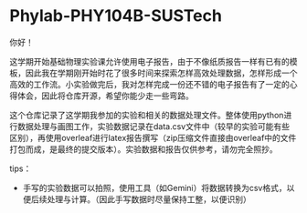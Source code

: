 # Phylab-PHY104B-SUSTech

你好！

这学期开始基础物理实验课允许使用电子报告，由于不像纸质报告一样有已有的模板，因此我在学期刚开始时花了很多时间来探索怎样高效处理数据，怎样形成一个高效的工作流。小实验做完后，我对怎样完成一份还不错的电子报告有了一定的心得体会，因此将仓库开源，希望你能少走一些弯路。

这个仓库记录了这学期我参加的实验和相关的数据处理文件。整体使用python进行数据处理与画图工作，实验数据记录在data.csv文件中（较早的实验可能有些区别），再使用overleaf进行latex报告撰写（zip压缩文件直接由overleaf中的文件打包而成，是最终的提交版本）。实验数据和报告仅供参考，请勿完全照抄。

tips：
- 手写的实验数据可以拍照，使用工具（如Gemini）将数据转换为csv格式，以便后续处理与计算。（因此手写数据时尽量保持工整，以便识别）

